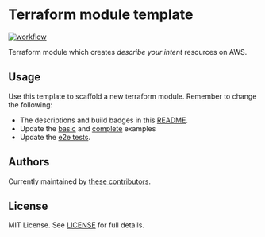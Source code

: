 

# Terraform module template

[![workflow](https://github.com/telia-oss/terraform-module-template/workflows/workflow/badge.svg)](https://github.com/telia-oss/terraform-module-template/actions)

Terraform module which creates *describe your intent* resources on AWS.

## Usage

Use this template to scaffold a new terraform module. Remember to change the following:
- The descriptions and build badges in this [README](README).
- Update the [basic](examples/basic/README.md) and [complete](examples/complete/README.md) examples
- Update the [e2e tests](test/).

## Authors

Currently maintained by [these contributors](../../graphs/contributors).

## License

MIT License. See [LICENSE](LICENSE) for full details.
